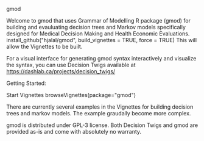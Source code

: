 gmod 

Welcome to gmod that uses Grammar of Modelling R package (gmod) for building and evauluating decision trees and Markov models specifically designed for Medical Decision Making and Health Economic Evaluations.
install_github("hjalal/gmod", build_vignettes = TRUE, force = TRUE)
This will allow the Vignettes to be built.

For a visual interface for generating gmod syntax interactively and visualize the syntax, you can use Decision Twigs available at https://dashlab.ca/projects/decision_twigs/ 

Getting Started: 

Start Vignettes
browseVignettes(package="gmod")

There are currently several examples in the Vignettes for building decision trees and markov models. The example graudally become more complex.  

gmod is distributed under GPL-3 license. Both Decision Twigs and gmod are provided as-is and come with absolutely no warranty.
